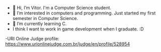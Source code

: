 - 👋 Hi, I’m Vitor. I'm a Computer Science student.
- 👀 I’m interested in computers and programming. Just started my first semester in Computer Science.
- 🌱 I’m currently learning C. 
- I think I want to work in game development when I graduate. :D


-URI Online Judge profile: https://www.urionlinejudge.com.br/judge/en/profile/528954
